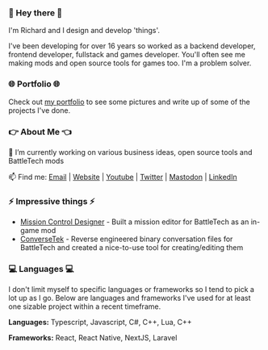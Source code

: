 ### 👋 Hey there 👋

I'm Richard and I design and develop 'things'.

I've been developing for over 16 years so worked as a backend developer, frontend developer, fullstack and games developer. You'll often see me making mods and open source tools for games too. I'm a problem solver.

### 🌐 Portfolio 🌐

Check out [my portfolio](http://www.richardgriffiths.dev) to see some pictures and write up of some of the projects I've done.

### 👉 About Me 👈

🔭 I’m currently working on various business ideas, open source tools and BattleTech mods

📫 Find me: [Email](mailto:richard@fractalrift.com) | [Website](http://www.richardgriffiths.dev) | [Youtube](https://www.youtube.com/channel/UCQmU-QT91QnXPPnNQ9ywpOQ) | [Twitter](https://twitter.com/CWolf/) | [Mastodon](https://mastodon.gamedev.place/@cwolf) | [LinkedIn](https://www.linkedin.com/in/richard-griffiths-436b7a19/)

### ⚡ Impressive things ⚡

- [Mission Control Designer](https://www.youtube.com/watch?v=xtYc59cSXeI) - Built a mission editor for BattleTech as an in-game mod
- [ConverseTek](https://github.com/CWolfs/ConverseTek) - Reverse engineered binary conversation files for BattleTech and created a nice-to-use tool for creating/editing them

### 💻 Languages 💻

I don't limit myself to specific languages or frameworks so I tend to pick a lot up as I go. Below are languages and frameworks I've used for at least one sizable project within a recent timeframe.

**Languages:** Typescript, Javascript, C#, C++, Lua, C++

**Frameworks:** React, React Native, NextJS, Laravel
